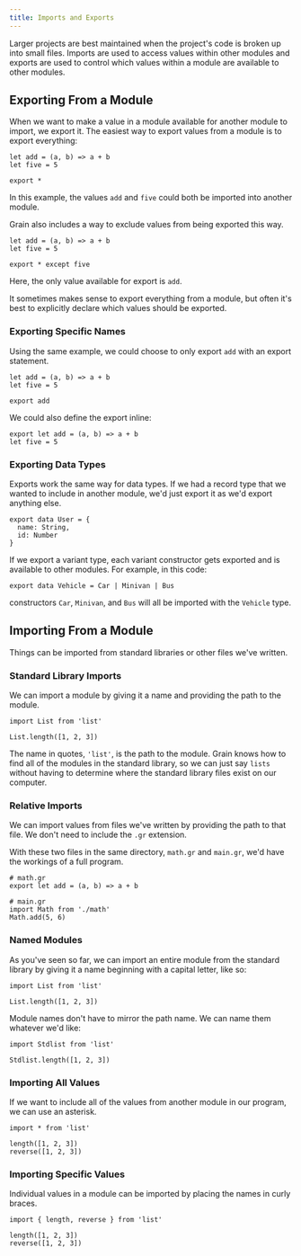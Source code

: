 ```yaml
---
title: Imports and Exports
---
```


Larger projects are best maintained when the project's code is broken up into small files. Imports are used to access values within other modules and exports are used to control which values within a module are available to other modules.

## Exporting From a Module

When we want to make a value in a module available for another module to import, we export it. The easiest way to export values from a module is to export everything:

```grain
let add = (a, b) => a + b
let five = 5

export *
```

In this example, the values `add` and `five` could both be imported into another module.

Grain also includes a way to exclude values from being exported this way.

```grain
let add = (a, b) => a + b
let five = 5

export * except five
```

Here, the only value available for export is `add`.

It sometimes makes sense to export everything from a module, but often it's best to explicitly declare which values should be exported.

### Exporting Specific Names

Using the same example, we could choose to only export `add` with an export statement.

```grain
let add = (a, b) => a + b
let five = 5

export add
```

We could also define the export inline:

```grain
export let add = (a, b) => a + b
let five = 5
```

### Exporting Data Types

Exports work the same way for data types. If we had a record type that we wanted to include in another module, we'd just export it as we'd export anything else.

```grain
export data User = {
  name: String,
  id: Number
}
```

If we export a variant type, each variant constructor gets exported and is available to other modules. For example, in this code:

```grain
export data Vehicle = Car | Minivan | Bus
```

constructors `Car`, `Minivan`, and `Bus` will all be imported with the `Vehicle` type.

## Importing From a Module

Things can be imported from standard libraries or other files we've written.

### Standard Library Imports

We can import a module by giving it a name and providing the path to the module.

```grain
import List from 'list'

List.length([1, 2, 3])
```

The name in quotes, `'list'`, is the path to the module. Grain knows how to find all of the modules in the standard library, so we can just say `lists` without having to determine where the standard library files exist on our computer.

### Relative Imports

We can import values from files we've written by providing the path to that file. We don't need to include the `.gr` extension.

With these two files in the same directory, `math.gr` and `main.gr`, we'd have the workings of a full program.

```grain
# math.gr
export let add = (a, b) => a + b
```

```grain
# main.gr
import Math from './math'
Math.add(5, 6)
```

### Named Modules

As you've seen so far, we can import an entire module from the standard library by giving it a name beginning with a capital letter, like so:

```grain
import List from 'list'

List.length([1, 2, 3])
```

Module names don't have to mirror the path name. We can name them whatever we'd like:

```grain
import Stdlist from 'list'

Stdlist.length([1, 2, 3])
```

### Importing All Values

If we want to include all of the values from another module in our program, we can use an asterisk.

```grain
import * from 'list'

length([1, 2, 3])
reverse([1, 2, 3])
```

### Importing Specific Values

Individual values in a module can be imported by placing the names in curly braces.

```grain
import { length, reverse } from 'list'

length([1, 2, 3])
reverse([1, 2, 3])
```
